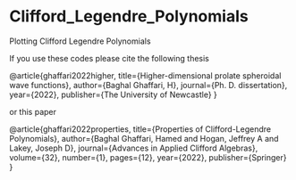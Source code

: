 # Clifford_Legendre_Polynomials
Plotting Clifford Legendre Polynomials

If you use these codes please cite the following thesis 

@article{ghaffari2022higher,
  title={Higher-dimensional prolate spheroidal wave functions},
  author={Baghal Ghaffari, H},
  journal={Ph. D. dissertation},
  year={2022},
  publisher={The University of Newcastle}
}

or this paper

@article{ghaffari2022properties,
  title={Properties of Clifford-Legendre Polynomials},
  author={Baghal Ghaffari, Hamed and Hogan, Jeffrey A and Lakey, Joseph D},
  journal={Advances in Applied Clifford Algebras},
  volume={32},
  number={1},
  pages={12},
  year={2022},
  publisher={Springer}
}
